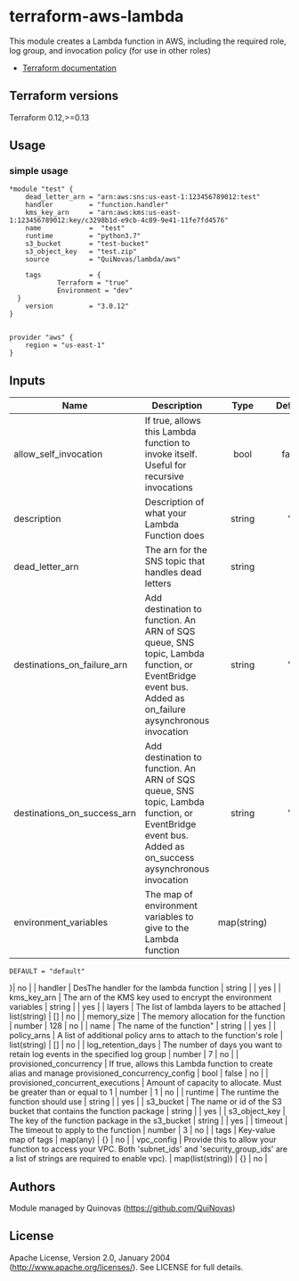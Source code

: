 # terraform-aws-lambda

This module creates a Lambda function in AWS, including the required role, log group, and invocation policy (for use in 
other roles)

* [Terraform documentation](https://registry.terraform.io/providers/hashicorp/aws/latest/docs/resources/lambda_function)

## Terraform versions

Terraform 0.12,>=0.13

## Usage

### simple usage
```hcl
*module "test" {
    dead_letter_arn = "arn:aws:sns:us-east-1:123456789012:test"
    handler         = "function.handler"
    kms_key_arn     = "arn:aws:kms:us-east-1:123456789012:key/c3298b1d-e9cb-4c89-9e41-11fe7fd4576"
    name            =  "test"
    runtime         = "python3.7"
    s3_bucket       = "test-bucket"
    s3_object_key   = "test.zip"
    source          = "QuiNovas/lambda/aws"

    tags            = {
            Terraform = "true"
            Environment = "dev"
  }
    version         = "3.0.12"
}


provider "aws" {
    region = "us-east-1"
}
```

## Inputs

| Name | Description | Type | Default | Required |
|------|-------------|:----:|:-----:|:-----:|
| allow\_self\_invocation | If true, allows this Lambda function to invoke itself. Useful for recursive invocations | bool | false | no |
| description | Description of what your Lambda Function does | string | "" | no |
| dead\_letter\_arn | The arn for the SNS topic that handles dead letters | string |  | yes |
| destinations\_on\_failure\_arn | Add destination to function. An ARN of SQS queue, SNS topic, Lambda function, or EventBridge event bus. Added as on_failure aysynchronous invocation | string | "" | no |
| destinations\_on\_success\_arn | Add destination to function. An ARN of SQS queue, SNS topic, Lambda function, or EventBridge event bus. Added as on_success aysynchronous invocation | string | "" | no |
| environment\_variables | The map of environment variables to give to the Lambda function | map(string) | {
    DEFAULT = "default"
  }| no |
| handler | DesThe handler for the lambda function | string |  | yes |
| kms\_key\_arn | The arn of the KMS key used to encrypt the environment variables | string |  | yes |
| layers | The list of lambda layers to be attached | list(string) | [] | no |
| memory\_size | The memory allocation for the function | number | 128 | no |
| name | The name of the function" | string |  | yes |
| policy\_arns | A list of additional policy arns to attach to the function's role | list(string) | [] | no |
| log\_retention\_days | The number of days you want to retain log events in the specified log group | number | 7 | no |
| provisioned\_concurrency | If true, allows this Lambda function to create alias and manage provisioned_concurrency_config | bool | false | no |
| provisioned\_concurrent\_executions | Amount of capacity to allocate. Must be greater than or equal to 1 | number | 1 | no |
| runtime | The runtime the function should use | string |  | yes |
| s3\_bucket | The name or id of the S3 bucket that contains the function package | string |  | yes |
| s3\_object\_key | The key of the function package in the s3_bucket | string |  | yes |
| timeout | The timeout to apply to the function | number | 3 | no |
| tags | Key-value map of tags | map(any) | {} | no |
| vpc\_config | Provide this to allow your function to access your VPC. Both 'subnet_ids' and 'security_group_ids' are a list of strings are required to enable vpc). | map(list(string)) | {} | no |







## Authors

Module managed by Quinovas (https://github.com/QuiNovas)

## License

Apache License, Version 2.0, January 2004 (http://www.apache.org/licenses/). See LICENSE for full details.